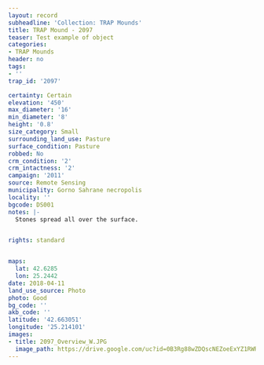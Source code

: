 ```yaml
---
layout: record
subheadline: 'Collection: TRAP Mounds'
title: TRAP Mound - 2097
teaser: Test example of object
categories:
- TRAP Mounds
header: no
tags:
- ''
trap_id: '2097'

certainty: Certain
elevation: '450'
max_diameter: '16'
min_diameter: '8'
height: '0.8'
size_category: Small
surrounding_land_use: Pasture
surface_condition: Pasture
robbed: No
crm_condition: '2'
crm_intactness: '2'
campaign: '2011'
source: Remote Sensing
municipality: Gorno Sahrane necropolis
locality: ''
bgcode: DS001
notes: |-
  Stones spread all over the surface.


rights: standard


maps:
  lat: 42.6285
  lon: 25.2442
date: 2018-04-11
land_use_source: Photo
photo: Good
bg_code: ''
akb_code: ''
latitude: '42.663051'
longitude: '25.214101'
images:
- title: 2097_Overview_W.JPG
  image_path: https://drive.google.com/uc?id=0B3Rg88wZDQscNEZoeExYZ1RWR3c
---
```

